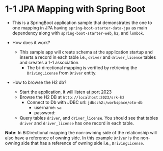 # 1-1 JPA Mapping with Spring Boot

- This is a SpringBoot application sample that demonstrates the one to one mapping in JPA having `spring-boot-starter-data-jpa` as main dependency along with `spring-boot-starter-web`, `h2`, and `lombok`.

- How does it work?
  - This sample app will create schema at the application startup and inserts a record in each table i.e., `driver` and `driver_license` tables and creates a 1-1 association.
    - The bi-directional mapping is verified by retrieving the `DrivingLicense` from `Driver` entity.

- How to browse the H2 db?
  - Start the application, it will listen at port 2023
  - Browse the H2 DB at `http://localhost:2023/srk-h2`
    - Connect to Db with JDBC url: `jdbc:h2:/workspace/oto-db`
      - username: `sa`
      - password:
  - Query tables `driver`, and `driver_license`. You should see that tables `driver` and `driver_license` has one record in each table.

**Note:** In BiDirectional mapping the non-owining side of the relationship will also have a reference of owning side. In this example `Driver` is the non-owning side that has a reference of owning side i.e., `DrivingLicense`.
